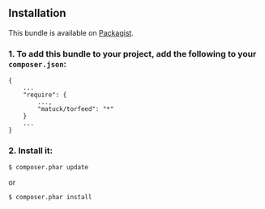 Installation
------------

This bundle is available on [Packagist](http://packagist.org/packages/matuck/TorFeed).

### 1. To add this bundle to your project, add the following to your `composer.json`:

```
{
    ...
    "require": {
        ...,
        "matuck/torfeed": "*"
    }
    ...
}
```

### 2. Install it:

```
$ composer.phar update
```
or
```
$ composer.phar install
```
